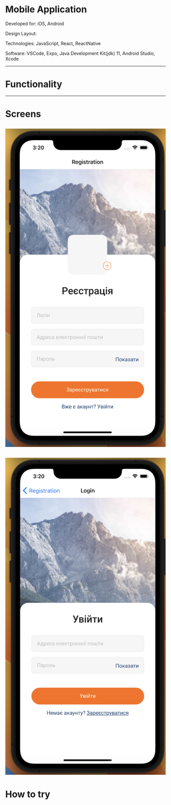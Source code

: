 # Mobile Application

<div align="left">
<p>Developed for: iOS, Android</p>
<p>Design Layout: <a href="https://www.figma.com/file/YqWLNarVE4x1zkXa6PYJfi/Homework-(Copy)-(Copy)?type=design&node-id=3-26" target="_blank"></a></p>
<p>Technologies: JavaScript, React, ReactNative</p>
<p>Software: VSCode, Expo, Java Development Kit(jdk) 11, Android Studio, Xcode</p>
</div>

---

# Functionality

<div align="left">
<p></p>
</div>

---

# Screens

## ![preview](./forreadme/1.png)

## ![preview](./forreadme/2.png)

# How to try

<div align="left">
<p></p>
</div>
